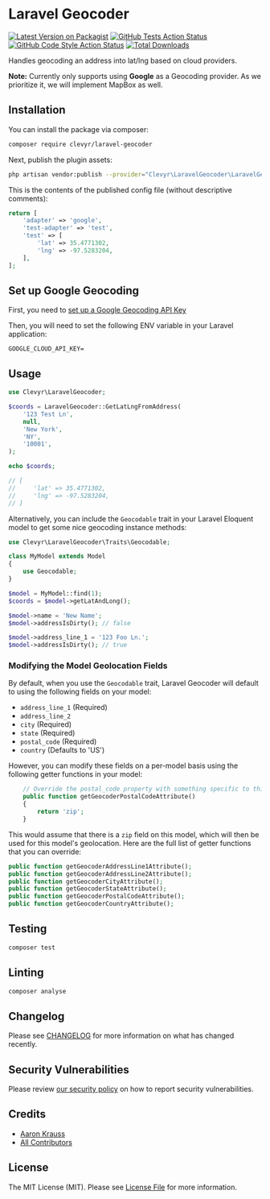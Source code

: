 # Laravel Geocoder

[![Latest Version on Packagist](https://img.shields.io/packagist/v/clevyr/laravel-geocoder.svg?style=flat-square)](https://packagist.org/packages/clevyr/laravel-geocoder)
[![GitHub Tests Action Status](https://img.shields.io/github/workflow/status/clevyr/laravel-geocoder/run-tests?label=tests)](https://github.com/clevyr/laravel-geocoder/actions?query=workflow%3Arun-tests+branch%3Amain)
[![GitHub Code Style Action Status](https://img.shields.io/github/workflow/status/clevyr/laravel-geocoder/Check%20&%20fix%20styling?label=code%20style)](https://github.com/clevyr/laravel-geocoder/actions?query=workflow%3A"Check+%26+fix+styling"+branch%3Amain)
[![Total Downloads](https://img.shields.io/packagist/dt/clevyr/laravel-geocoder.svg?style=flat-square)](https://packagist.org/packages/clevyr/laravel-geocoder)

Handles geocoding an address into lat/lng based on cloud providers.

**Note:** Currently only supports using **Google** as a Geocoding provider.
As we prioritize it, we will implement MapBox as well.

## Installation

You can install the package via composer:

```bash
composer require clevyr/laravel-geocoder
```

Next, publish the plugin assets:

```bash
php artisan vendor:publish --provider="Clevyr\LaravelGeocoder\LaravelGeocoderServiceProvider"
```

This is the contents of the published config file (without descriptive comments):

```php
return [
    'adapter' => 'google',
    'test-adapter' => 'test',
    'test' => [
        'lat' => 35.4771302,
        'lng' => -97.5283204,
    ],
];
```

## Set up Google Geocoding

First, you need to [set up a Google Geocoding API Key](https://developers.google.com/maps/documentation/geocoding/get-api-key#creating-api-keys)

Then, you will need to set the following ENV variable in your
Laravel application:

```
GOOGLE_CLOUD_API_KEY=
```

## Usage

```php
use Clevyr\LaravelGeocoder;

$coords = LaravelGeocoder::GetLatLngFromAddress(
    '123 Test Ln',
    null,
    'New York',
    'NY',
    '10001',
);

echo $coords;

// [
//     'lat' => 35.4771302,
//     'lng' => -97.5283204,
// ]
```

Alternatively, you can include the `Geocodable` trait in your Laravel Eloquent model
to get some nice geocoding instance methods:

```php
use Clevyr\LaravelGeocoder\Traits\Geocodable;

class MyModel extends Model
{
    use Geocodable;
}

$model = MyModel::find(1);
$coords = $model->getLatAndLong();

$model->name = 'New Name';
$model->addressIsDirty(); // false

$model->address_line_1 = '123 Foo Ln.';
$model->addressIsDirty(); // true
````

### Modifying the Model Geolocation Fields

By default, when you use the `Geocodable` trait, Laravel Geocoder will default
to using the following fields on your model:

* `address_line_1` (Required)
* `address_line_2`
* `city` (Required)
* `state` (Required)
* `postal_code` (Required)
* `country` (Defaults to 'US')

However, you can modify these fields on a per-model basis using the following
getter functions in your model:

```php
    // Override the postal_code property with something specific to this model
    public function getGeocoderPostalCodeAttribute()
    {
        return 'zip';
    }
```

This would assume that there is a `zip` field on this model, which will then be
used for this model's geolocation. Here are the full list of getter functions
that you can override:

```php
public function getGeocoderAddressLine1Attribute();
public function getGeocoderAddressLine2Attribute();
public function getGeocoderCityAttribute();
public function getGeocoderStateAttribute();
public function getGeocoderPostalCodeAttribute();
public function getGeocoderCountryAttribute();
```

## Testing

```bash
composer test
```

## Linting

```bash
composer analyse
```

## Changelog

Please see [CHANGELOG](CHANGELOG.md) for more information on what has changed recently.

## Security Vulnerabilities

Please review [our security policy](../../security/policy) on how to report security vulnerabilities.

## Credits

- [Aaron Krauss](https://github.com/thecodeboss)
- [All Contributors](../../contributors)

## License

The MIT License (MIT). Please see [License File](LICENSE.md) for more information.
